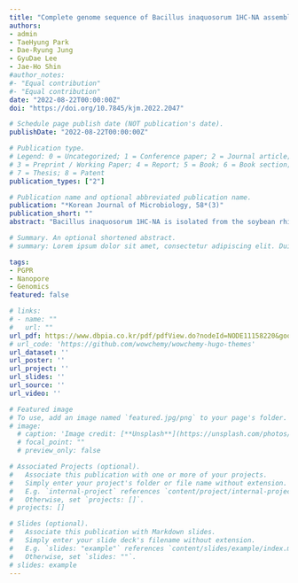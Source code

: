 ```yaml
---
title: "Complete genome sequence of Bacillus inaquosorum 1HC-NA assembled from the Oxford Nanopore sequencing data"
authors:
- admin
- TaeHyung Park
- Dae-Ryung Jung
- GyuDae Lee
- Jae-Ho Shin
#author_notes:
#- "Equal contribution"
#- "Equal contribution"
date: "2022-08-22T00:00:00Z"
doi: "https://doi.org/10.7845/kjm.2022.2047"

# Schedule page publish date (NOT publication's date).
publishDate: "2022-08-22T00:00:00Z"

# Publication type.
# Legend: 0 = Uncategorized; 1 = Conference paper; 2 = Journal article;
# 3 = Preprint / Working Paper; 4 = Report; 5 = Book; 6 = Book section;
# 7 = Thesis; 8 = Patent
publication_types: ["2"]

# Publication name and optional abbreviated publication name.
publication: "*Korean Journal of Microbiology, 58*(3)"
publication_short: ""
abstract: "Bacillus inaquosorum 1HC-NA is isolated from the soybean rhizosphere soil in Republic of Korea. The complete genome sequence of B. inaquosorum 1HC-NA was obtained through Oxford Nanopore sequencing. The total genome length of this strain is 4,240,317 bp with 44.0% of GC content. This strain contains 3,293 protein-coding genes, 30 rRNA genes, 86 tRNA genes and 5 ncRNA genes. Furthermore, Rapid Annotation using Subsystem Technology (RAST) predicted a total of 332 subsystems of the strain, including amino acids and derivatives and carbohydrates subsystem."

# Summary. An optional shortened abstract.
# summary: Lorem ipsum dolor sit amet, consectetur adipiscing elit. Duis posuere tellus ac convallis placerat. Proin tincidunt magna sed ex sollicitudin condimentum.

tags:
- PGPR
- Nanopore
- Genomics
featured: false

# links:
# - name: ""
#   url: ""
url_pdf: https://www.dbpia.co.kr/pdf/pdfView.do?nodeId=NODE11158220&googleIPSandBox=false&mark=0&ipRange=false&accessgl=Y&language=ko_KR&hasTopBanner=true
# url_code: 'https://github.com/wowchemy/wowchemy-hugo-themes'
url_dataset: ''
url_poster: ''
url_project: ''
url_slides: ''
url_source: ''
url_video: ''

# Featured image
# To use, add an image named `featured.jpg/png` to your page's folder. 
# image:
  # caption: 'Image credit: [**Unsplash**](https://unsplash.com/photos/jdD8gXaTZsc)'
  # focal_point: ""
  # preview_only: false

# Associated Projects (optional).
#   Associate this publication with one or more of your projects.
#   Simply enter your project's folder or file name without extension.
#   E.g. `internal-project` references `content/project/internal-project/index.md`.
#   Otherwise, set `projects: []`.
# projects: []

# Slides (optional).
#   Associate this publication with Markdown slides.
#   Simply enter your slide deck's filename without extension.
#   E.g. `slides: "example"` references `content/slides/example/index.md`.
#   Otherwise, set `slides: ""`.
# slides: example
---
```

